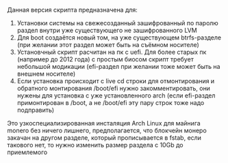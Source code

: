 Данная версия скрипта предназначена для:
1) Установки системы на свежесозданный зашифрованный по паролю раздел внутри уже существующего не зашифрованного LVM
2) Для boot создаётся новый том, на уже существующем btrfs-разделе (при желании этот раздел может быть на съёмном носителе)
3) Установчный скрипт расчитан на пк с uefi. 
Для более старых пк (например до 2012 года) с простым биосом скрипт требует небольшой модикации (efi-раздел при желании тоже может быть на внешнем носителе)
4) Если установка происходит с live cd строки для отмонтирования и обратного монтирования /boot/efi нужно закомментировать,
они нужены для установка с уже установленного arch (если efi-раздел примонтирован в /boot, а не /boot/efi эту пару строк тоже надо подправить)

Это узкоспециализированная инсталяция Arch Linux для майнига monero без ничего лишнего, предполагается, что блокчейн монеро закачан на другом разделе, который прописывается в fstab,
если такового нет, то нужно изменить размер раздела с 10Gb до приемлемого
